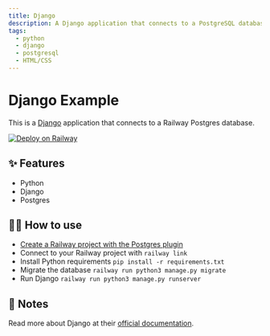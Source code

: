 ```yaml
---
title: Django
description: A Django application that connects to a PostgreSQL database
tags:
  - python
  - django
  - postgresql
  - HTML/CSS
---
```


# Django Example

This is a [Django](https://www.djangoproject.com/) application that connects to a Railway Postgres database.

[![Deploy on Railway](https://railway.app/button.svg)](https://railway.app/new?template=https%3A%2F%2Fgithub.com%2Frailwayapp%2Fexamples%2Ftree%2Fmaster%2Fexamples%2Fdjangopy&plugins=postgresql&envs=SECRET_KEY&SECRET_KEYDesc=Django+secret+key+used+for+authentication)

## ✨ Features

- Python
- Django
- Postgres

## 💁‍♀️ How to use

- [Create a Railway project with the Postgres plugin](https://railway.app/project?plugins=postgresql)
- Connect to your Railway project with `railway link`
- Install Python requirements `pip install -r requirements.txt`
- Migrate the database `railway run python3 manage.py migrate`
- Run Django `railway run python3 manage.py runserver`

## 📝 Notes

Read more about Django at their [official
documentation](https://www.djangoproject.com/start/).
